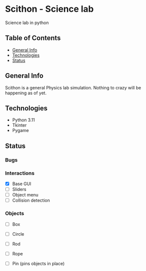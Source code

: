 # Scithon - Science lab
Science lab in python

## Table of Contents
- [General Info](#general-info)
- [Technologies](#technologies)
- [Status](#status)

## General Info
Scithon is a general Physics lab simulation. Nothing to crazy will be happening as of yet.

## Technologies
- Python 3.11
- Tkinter
- Pygame

## Status

### Bugs

### Interactions 
- [x] Base GUI
- [ ] Sliders
- [ ] Object menu
- [ ] Collision detection

### Objects
- [ ] Box
- [ ] Circle
- [ ] Rod
- [ ] Rope
- [ ] Pin (pins objects in place)


